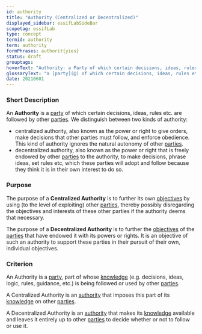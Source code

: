 ```yaml
---
id: authority
title: "Authority (Centralized or Decentralized)"
displayed_sidebar: essifLabSideBar
scopetag: essifLab
type: concept
termid: authority
term: authority
formPhrases: authorit{yies}
status: draft
grouptags:
hoverText: "Authority: a Party of which certain decisions, ideas, rules etc. are followed by other Parties."
glossaryText: "a [party](@) of which certain decisions, ideas, rules etc. are followed by other [parties](@)."
date: 20210601
---
```


### Short Description
An **Authority** is a [party](@) of which certain decisions, ideas, rules etc. are followed by other [parties](@). We distinguish between two kinds of authority:
- centralized authority, also known as the power or right to give orders, make decisions that other parties must follow, and enforce obedience. This kind of authority ignores the natural autonomy of other [parties](@).
- decentralized authority, also known as the power or right that is freely endowed by other [parties](@) to the authority, to make decisions, phrase ideas, set rules etc, which these parties will adopt and follow because they think it is in their own interest to do so.

### Purpose
The purpose of a **Centralized Authority** is to further its own [objectives](@) by using (to the level of exploiting) other [parties](@), thereby possibly disregarding the objectives and interests of these other parties if the authority deems that necessary.

The purpose of a **Decentralized Authority** is to further the [objectives](@) of the [parties](@) that have endowed it with its powers or rights. It is an objective of such an authority to support these parties in their pursuit of their own, individual objectives.

### Criterion
An Authority is a [party](@), part of whose [knowledge](@) (e.g. decisions, ideas, logic, rules, guidance, etc.) is being followed or used by other [parties](@).

A Centralized Authority is an [authority](@) that imposes this part of its [knowledge](@) on other [parties](@).

A Decentralized Authority is an [authority](@) that makes its [knowledge](@) available and leaves it entirely up to other [parties](@) to decide whether or not to follow or use it.